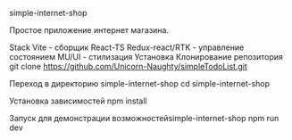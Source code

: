 simple-internet-shop

Простое приложение интернет магазина.

Stack
Vite - сборщик
React-TS
Redux-react/RTK - управление состоянием
MU/UI - стилизация
Установка
Клонирование репозитория
git clone https://github.com/Unicorn-Naughty/simpleTodoList.git

Переход в директорию simple-internet-shop
cd simple-internet-shop

Установка зависимостей
npm install 

Запуск для демонстрации возможностейsimple-internet-shop
npm run dev
